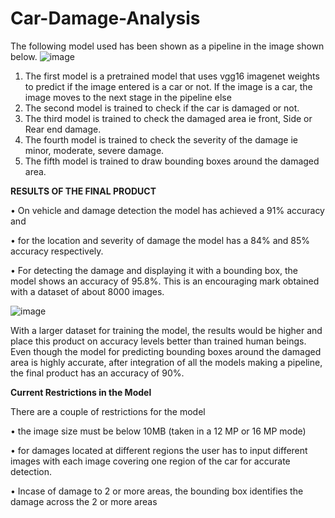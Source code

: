 # Car-Damage-Analysis

The following model used has been shown as a pipeline in the image shown below.
![image](https://user-images.githubusercontent.com/79797947/181877790-ecef2998-d5bb-4d43-884c-45b8b6b11977.png)

1. The first model is a pretrained model that uses vgg16 imagenet weights to predict if the image entered is a car or not. If the image is a car, the image moves to the next stage in the pipeline else 
2. The second model is trained to check if the car is damaged or not. 
3. The third model is trained to check the damaged area ie front, Side or Rear end damage.
4. The fourth model is trained to check the severity of the damage ie minor, moderate, severe damage.
5. The fifth model is trained to draw bounding boxes around the damaged area.  



**RESULTS OF THE FINAL PRODUCT**

•	On vehicle and damage detection the model has achieved a 91% accuracy and 

•	for the location and severity of damage the model has a 84% and 85% accuracy respectively. 

•	For detecting the damage and displaying it with a bounding box, the model shows an accuracy of 95.8%. This is an encouraging mark obtained with a dataset of about 8000 images. 

![image](https://user-images.githubusercontent.com/79797947/182276507-bfbc479e-2107-4253-9102-90c57db811ac.png)


With a larger dataset for training the model, the results would be higher and place this product on accuracy levels better than trained human beings. Even though the model for predicting bounding boxes around the damaged area is highly accurate, after integration of all the models making a pipeline, the final product has an accuracy of 90%. 



**Current Restrictions in the Model**

There are a couple of restrictions for the model  

•	the image size must be below 10MB (taken in a 12 MP or 16 MP mode)  

•	for damages located at different regions the user has to input different images with each image covering one region of the car for accurate detection.

•	Incase of damage to 2 or more areas, the bounding box identifies the damage across the 2 or more areas 
